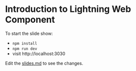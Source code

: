# Introduction to Lightning Web Component

To start the slide show:

- `npm install`
- `npm run dev`
- visit http://localhost:3030

Edit the [slides.md](./slides.md) to see the changes.
